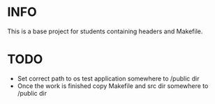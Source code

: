 # INFO
This is a base project for students containing headers and Makefile.

# TODO
 - Set correct path to os test application somewhere to /public dir
 - Once the work is finished copy Makefile and src dir somewhere to /public dir
